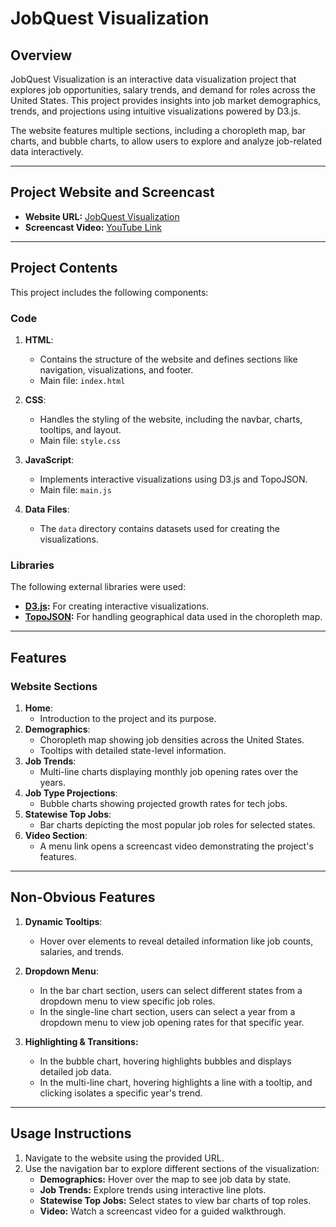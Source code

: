 # **JobQuest Visualization**

## **Overview**

JobQuest Visualization is an interactive data visualization project that explores job opportunities, salary trends, and demand for roles across the United States. This project provides insights into job market demographics, trends, and projections using intuitive visualizations powered by D3.js.

The website features multiple sections, including a choropleth map, bar charts, and bubble charts, to allow users to explore and analyze job-related data interactively.

---

## **Project Website and Screencast**

- **Website URL:** [JobQuest Visualization](https://dataviscourse2024.github.io/group-project-jobquest-visualization/)
- **Screencast Video:** [YouTube Link](https://www.youtube.com/watch?v=NB7pXTM_B9Q)

---

## **Project Contents**

This project includes the following components:

### **Code**
1. **HTML**:
   - Contains the structure of the website and defines sections like navigation, visualizations, and footer.
   - Main file: `index.html`

2. **CSS**:
   - Handles the styling of the website, including the navbar, charts, tooltips, and layout.
   - Main file: `style.css`

3. **JavaScript**:
   - Implements interactive visualizations using D3.js and TopoJSON.
   - Main file: `main.js`

4. **Data Files**:
   - The `data` directory contains datasets used for creating the visualizations.

### **Libraries**
The following external libraries were used:
- **[D3.js](https://d3js.org/):** For creating interactive visualizations.
- **[TopoJSON](https://github.com/topojson/topojson):** For handling geographical data used in the choropleth map.

---

## **Features**

### **Website Sections**
1. **Home**:
   - Introduction to the project and its purpose.
2. **Demographics**:
   - Choropleth map showing job densities across the United States.
   - Tooltips with detailed state-level information.
3. **Job Trends**:
   - Multi-line charts displaying monthly job opening rates over the years.
4. **Job Type Projections**:
   - Bubble charts showing projected growth rates for tech jobs.
5. **Statewise Top Jobs**:
   - Bar charts depicting the most popular job roles for selected states.
6. **Video Section**:
   - A menu link opens a screencast video demonstrating the project's features.

---

## **Non-Obvious Features**
1. **Dynamic Tooltips**:
   -  Hover over elements to reveal detailed information like job counts, salaries, and trends.

2. **Dropdown Menu**:
   -  In the bar chart section, users can select different states from a dropdown menu to view specific job roles.
   -  In the single-line chart section, users can select a year from a dropdown menu to view job opening rates for that specific year.

3. **Highlighting & Transitions:**
    - In the bubble chart, hovering highlights bubbles and displays detailed job data.
    - In the multi-line chart, hovering highlights a line with a tooltip, and clicking isolates a specific year's trend.
---

## **Usage Instructions**
1. Navigate to the website using the provided URL.
2. Use the navigation bar to explore different sections of the visualization:
   - **Demographics:** Hover over the map to see job data by state.
   - **Job Trends:** Explore trends using interactive line plots.
   - **Statewise Top Jobs:** Select states to view bar charts of top roles.
   - **Video:** Watch a screencast video for a guided walkthrough.

